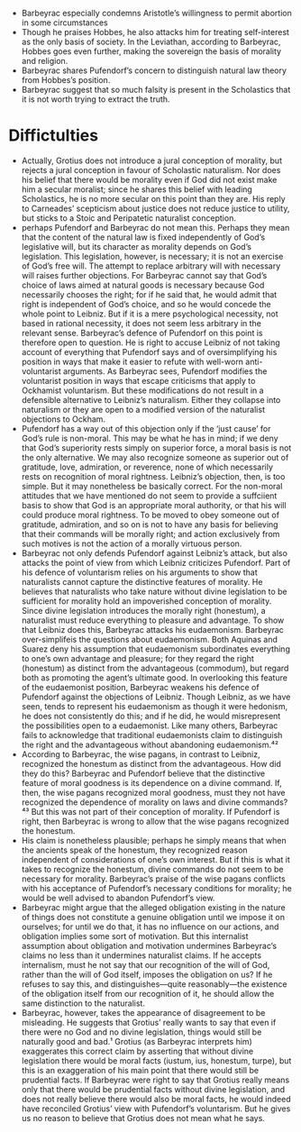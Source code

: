 - Barbeyrac especially condemns Aristotle’s willingness to permit abortion in some circumstances
- Though he praises Hobbes, he also attacks him for treating self-interest as the only basis of society. In the Leviathan, according to Barbeyrac, Hobbes goes even further, making the sovereign the basis of morality and religion.
- Barbeyrac shares Pufendorf’s concern to distinguish natural law theory from Hobbes’s position. 
- Barbeyrac suggest that so much falsity is present in the Scholastics that it is not worth trying to extract the truth.













#                  Diffictulties

- Actually, Grotius does not introduce a jural conception of morality, but rejects a jural conception in favour of Scholastic naturalism. Nor does his belief that there would be morality even if God did not exist make him a secular moralist; since he shares this belief with leading Scholastics, he is no more secular on this point than they are. His reply to Carneades’ scepticism about justice does not reduce justice to utility, but sticks to a Stoic and Peripatetic naturalist conception. 
- perhaps Pufendorf and Barbeyrac do not mean this. Perhaps they mean that the content of the natural law is fixed independently of God’s legislative will, but its character as morality depends on God’s legislation. This legislation, however, is necessary; it is not an exercise of God’s free will. The attempt to replace arbitrary will with necessary will raises further objections. For Barbeyrac cannot say that God’s choice of laws aimed at natural goods is necessary because God necessarily chooses the right; for if he said that, he would admit that right is independent of God’s choice, and so he would concede the whole point to Leibniz. But if it is a mere psychological necessity, not based in rational necessity, it does not seem less arbitrary in the relevant sense. Barbeyrac’s defence of Pufendorf on this point is therefore open to question. He is right to accuse Leibniz of not taking account of everything that Pufendorf says and of oversimplifying his position in ways that make it easier to refute with well-worn anti-voluntarist arguments. As Barbeyrac sees, Pufendorf modifies the voluntarist position in ways that escape criticisms that apply to Ockhamist voluntarism. But these modifications do not result in a defensible alternative to Leibniz’s naturalism. Either they collapse into naturalism or they are open to a modified version of the naturalist objections to Ockham. 
- Pufendorf has a way out of this objection only if the ‘just cause’ for God’s rule is non-moral. This may be what he has in mind; if we deny that God’s superiority rests simply on superior force, a moral basis is not the only alternative. We may also recognize someone as superior out of gratitude, love, admiration, or reverence, none of which necessarily rests on recognition of moral rightness. Leibniz’s objection, then, is too simple. But it may nonetheless be basically correct. For the non-moral attitudes that we have mentioned do not seem to provide a suffciient basis to show that God is an appropriate moral authority, or that his will could produce moral rightness. To be moved to obey someone out of gratitude, admiration, and so on is not to have any basis for believing that their commands will be morally right; and action exclusively from such motives is not the action of a morally virtuous person. 
- Barbeyrac not only defends Pufendorf against Leibniz’s attack, but also attacks the point of view from which Leibniz criticizes Pufendorf. Part of his defence of voluntarism relies on his arguments to show that naturalists cannot capture the distinctive features of morality. He believes that naturalists who take nature without divine legislation to be sufficient for morality hold an impoverished conception of morality. Since divine legislation introduces the morally right (honestum), a naturalist must reduce everything to pleasure and advantage. To show that Leibniz does this, Barbeyrac attacks his eudaemonism. Barbeyrac over-simplifeis the questions about eudaemonism. Both Aquinas and Suarez deny his assumption that eudaemonism subordinates everything to one’s own advantage and pleasure; for they regard the right (honestum) as distinct from the advantageous (commodum), but regard both as promoting the agent’s ultimate good. In overlooking this feature of the eudaemonist position, Barbeyrac weakens his defence of Pufendorf against the objections of Leibniz. Though Leibniz, as we have seen, tends to represent his eudaemonism as though it were hedonism, he does not consistently do this; and if he did, he would misrepresent the possibilities open to a eudaemonist. Like many others, Barbeyrac fails to acknowledge that traditional eudaemonists claim to distinguish the right and the advantageous without abandoning eudaemonism.⁴²
- According to Barbeyrac, the wise pagans, in contrast to Leibniz, recognized the honestum as distinct from the advantageous. How did they do this? Barbeyrac and Pufendorf believe that the distinctive feature of moral goodness is its dependence on a divine command. If, then, the wise pagans recognized moral goodness, must they not have recognized the dependence of morality on laws and divine commands?⁴³ But this was not part of their conception of morality. If Pufendorf is right, then Barbeyrac is wrong to allow that the wise pagans recognized the honestum. 
- His claim is nonetheless plausible; perhaps he simply means that when the ancients speak of the honestum, they recognized reason independent of considerations of one’s own interest. But if this is what it takes to recognize the honestum, divine commands do not seem to be necessary for morality. Barbeyrac’s praise of the wise pagans conflicts with his acceptance of Pufendorf’s necessary conditions for morality; he would be well advised to abandon Pufendorf’s view. 
- Barbeyrac might argue that the alleged obligation existing in the nature of things does not constitute a genuine obligation until we impose it on ourselves; for until we do that, it has no influence on our actions, and obligation implies some sort of motivation. But this internalist assumption about obligation and motivation undermines Barbeyrac’s claims no less than it undermines naturalist claims. If he accepts internalism, must he not say that our recognition of the will of God, rather than the will of God itself, imposes the obligation on us? If he refuses to say this, and distinguishes—quite reasonably—the existence of the obligation itself from our recognition of it, he should allow the same distinction to the naturalist. 
- Barbeyrac, however, takes the appearance of disagreement to be misleading. He suggests that Grotius’ really wants to say that even if there were no God and no divine legislation, things would still be naturally good and bad.¹ Grotius (as Barbeyrac interprets him) exaggerates this correct claim by asserting that without divine legislation there would be moral facts (iustum, ius, honestum, turpe), but this is an exaggeration of his main point that there would still be prudential facts. If Barbeyrac were right to say that Grotius really means only that there would be prudential facts without divine legislation, and does not really believe there would also be moral facts, he would indeed have reconciled Grotius’ view with Pufendorf’s voluntarism. But he gives us no reason to believe that Grotius does not mean what he says. 